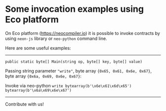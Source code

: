 # Some invocation examples using Eco platform

On Eco platform (https://neocompiler.io) it is possible to invoke contracts by using `neon-js` library or `neo-python` command line.

Here are some useful examples:

<hr>

`public static byte[] Main(string op, byte[] key, byte[] value)`

Passing string parameter `"write"`, byte array `{0x65, 0x61, 0x6e, 0x67}`, byte array `{0x6a, 0x69, 0x6e, 0x67}`:

Invoke via neo-python `write bytearray(b'\x6e\x61\x6d\x65') bytearray(b'\x6a\x69\x6e\x67')`


<hr>

Contribute with us!
